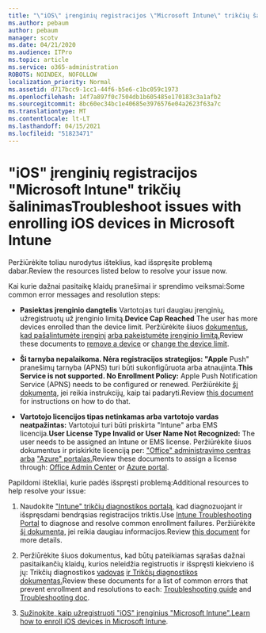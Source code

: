 ```yaml
---
title: "\"iOS\" įrenginių registracijos \"Microsoft Intune\" trikčių šalinimas"
ms.author: pebaum
author: pebaum
manager: scotv
ms.date: 04/21/2020
ms.audience: ITPro
ms.topic: article
ms.service: o365-administration
ROBOTS: NOINDEX, NOFOLLOW
localization_priority: Normal
ms.assetid: d717bcc9-1cc1-44f6-b5e6-c1bc059c1973
ms.openlocfilehash: 14f7a897f0c7504db1b605485e170183c3a1afb2
ms.sourcegitcommit: 8bc60ec34bc1e40685e3976576e04a2623f63a7c
ms.translationtype: MT
ms.contentlocale: lt-LT
ms.lasthandoff: 04/15/2021
ms.locfileid: "51823471"
---
```

# <a name="troubleshoot-issues-with-enrolling-ios-devices-in-microsoft-intune"></a><span data-ttu-id="07bf6-102">"iOS" įrenginių registracijos "Microsoft Intune" trikčių šalinimas</span><span class="sxs-lookup"><span data-stu-id="07bf6-102">Troubleshoot issues with enrolling iOS devices in Microsoft Intune</span></span>

<span data-ttu-id="07bf6-103">Peržiūrėkite toliau nurodytus išteklius, kad išspręsite problemą dabar.</span><span class="sxs-lookup"><span data-stu-id="07bf6-103">Review the resources listed below to resolve your issue now.</span></span> 
  
<span data-ttu-id="07bf6-104">Kai kurie dažnai pasitaikę klaidų pranešimai ir sprendimo veiksmai:</span><span class="sxs-lookup"><span data-stu-id="07bf6-104">Some common error messages and resolution steps:</span></span>
  
- <span data-ttu-id="07bf6-105">**Pasiektas įrenginio dangtelis** Vartotojas turi daugiau įrenginių, užregistruotų už įrenginio limitą.</span><span class="sxs-lookup"><span data-stu-id="07bf6-105">**Device Cap Reached** The user has more devices enrolled than the device limit.</span></span> <span data-ttu-id="07bf6-106">Peržiūrėkite šiuos [dokumentus, kad pašalintumėte įrenginį](https://docs.microsoft.com/intune/devices-wipe) [arba pakeistumėte įrenginio limitą.](https://docs.microsoft.com/intune/enrollment-restrictions-set#set-device-limit-restrictions)</span><span class="sxs-lookup"><span data-stu-id="07bf6-106">Review these documents to [remove a device](https://docs.microsoft.com/intune/devices-wipe) or [change the device limit](https://docs.microsoft.com/intune/enrollment-restrictions-set#set-device-limit-restrictions).</span></span>
    
- <span data-ttu-id="07bf6-107">**Ši tarnyba nepalaikoma. Nėra registracijos strategijos: "Apple** Push" pranešimų tarnyba (APNS) turi būti sukonfigūruota arba atnaujinta.</span><span class="sxs-lookup"><span data-stu-id="07bf6-107">**This Service is not supported. No Enrollment Policy:** Apple Push Notification Service (APNS) needs to be configured or renewed.</span></span> <span data-ttu-id="07bf6-108">Peržiūrėkite [šį dokumentą,](https://docs.microsoft.com/intune/apple-mdm-push-certificate-get) jei reikia instrukcijų, kaip tai padaryti.</span><span class="sxs-lookup"><span data-stu-id="07bf6-108">Review [this document](https://docs.microsoft.com/intune/apple-mdm-push-certificate-get) for instructions on how to do that.</span></span> 
    
- <span data-ttu-id="07bf6-109">**Vartotojo licencijos tipas netinkamas arba vartotojo vardas neatpažintas:** Vartotojui turi būti priskirta "Intune" arba EMS licencija.</span><span class="sxs-lookup"><span data-stu-id="07bf6-109">**User License Type Invalid or User Name Not Recognized:** The user needs to be assigned an Intune or EMS license.</span></span> <span data-ttu-id="07bf6-110">Peržiūrėkite šiuos dokumentus ir priskirkite licenciją per: ["Office" administravimo centras arba](https://docs.microsoft.com/intune/licenses-assign) ["Azure" portalas.](https://docs.microsoft.com/azure/active-directory/license-users-groups)</span><span class="sxs-lookup"><span data-stu-id="07bf6-110">Review these documents to assign a license through: [Office Admin Center](https://docs.microsoft.com/intune/licenses-assign) or [Azure portal](https://docs.microsoft.com/azure/active-directory/license-users-groups).</span></span>
    
<span data-ttu-id="07bf6-111">Papildomi ištekliai, kurie padės išspręsti problemą:</span><span class="sxs-lookup"><span data-stu-id="07bf6-111">Additional resources to help resolve your issue:</span></span>
  
1. <span data-ttu-id="07bf6-112">Naudokite ["Intune" trikčių diagnostikos portalą,](https://devicemanagement.microsoft.com/#blade/Microsoft_Intune_DeviceSettings/TroubleshootBlade) kad diagnozuojant ir išspręsdami bendrąsias registracijos triktis.</span><span class="sxs-lookup"><span data-stu-id="07bf6-112">Use [Intune Troubleshooting Portal](https://devicemanagement.microsoft.com/#blade/Microsoft_Intune_DeviceSettings/TroubleshootBlade) to diagnose and resolve common enrollment failures.</span></span> <span data-ttu-id="07bf6-113">Peržiūrėkite [šį dokumentą,](https://docs.microsoft.com/intune/help-desk-operators) jei reikia daugiau informacijos.</span><span class="sxs-lookup"><span data-stu-id="07bf6-113">Review [this document](https://docs.microsoft.com/intune/help-desk-operators) for more details.</span></span> 
    
2. <span data-ttu-id="07bf6-114">Peržiūrėkite šiuos dokumentus, kad būtų pateikiamas sąrašas dažnai pasitaikančių klaidų, kurios neleidžia registruotis ir išspręsti kiekvieno iš jų: Trikčių diagnostikos [vadovas](https://support.microsoft.com/help/4039809/troubleshooting-ios-device-enrollment-in-intune) [ir Trikčių diagnostikos dokumentas.](https://docs.microsoft.com/troubleshoot/mem/intune/troubleshoot-device-enrollment-in-intune)</span><span class="sxs-lookup"><span data-stu-id="07bf6-114">Review these documents for a list of common errors that prevent enrollment and resolutions to each: [Troubleshooting guide](https://support.microsoft.com/help/4039809/troubleshooting-ios-device-enrollment-in-intune) and [Troubleshooting doc](https://docs.microsoft.com/troubleshoot/mem/intune/troubleshoot-device-enrollment-in-intune).</span></span>
    
3. <span data-ttu-id="07bf6-115">[Sužinokite, kaip užregistruoti "iOS" įrenginius "Microsoft Intune".](https://docs.microsoft.com/intune/ios-enroll)</span><span class="sxs-lookup"><span data-stu-id="07bf6-115">[Learn how to enroll iOS devices in Microsoft Intune](https://docs.microsoft.com/intune/ios-enroll).</span></span>
    

